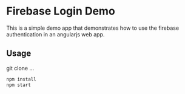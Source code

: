 # Firebase Login Demo

This is a simple demo app that demonstrates how to use the firebase authentication in an angularjs web app.

## Usage

git clone ...

``` sh
npm install
npm start
```


